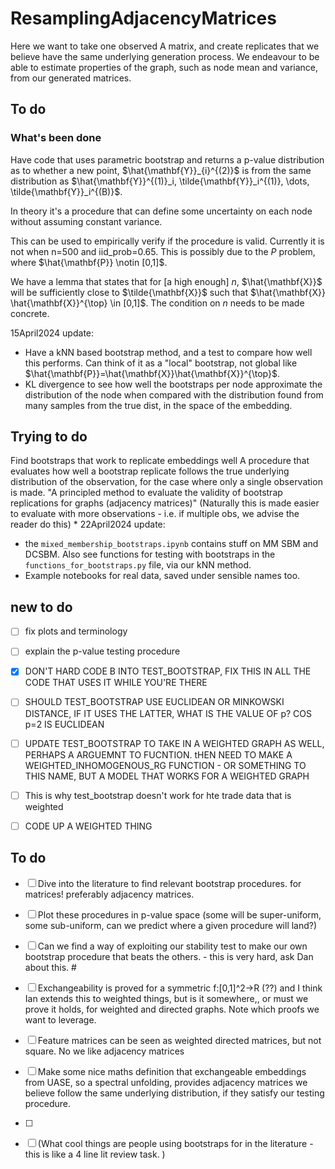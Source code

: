 # ResamplingAdjacencyMatrices
Here we want to take one observed A matrix, and create replicates that we believe have the same underlying generation process. We endeavour to be able to estimate properties of the graph, such as node mean and variance, from our generated matrices.
## To do

### What's been done

Have code that uses parametric bootstrap and returns a p-value distribution as to whether a new point, $\hat{\mathbf{Y}}_{i}^{(2)}$ is from the same distribution as $\hat{\mathbf{Y}}^{(1)}_i, \tilde{\mathbf{Y}}_i^{(1)}, \dots, \tilde{\mathbf{Y}}_i^{(B)}$.

In theory it's a procedure that can define some uncertainty on each node without assuming constant variance.

This can be used to empirically verify if the procedure is valid. Currently it is not when n=500 and iid_prob=0.65. This is possibly due to the $P$ problem, where $\hat{\mathbf{P}} \notin [0,1]$.

We have a lemma that states that for [a high enough] $n$, $\hat{\mathbf{X}}$ will be sufficiently close to $\tilde{\mathbf{X}}$ such that $\hat{\mathbf{X}} \hat{\mathbf{X}}^{\top} \in [0,1]$. The condition on $n$ needs to be made concrete.

15April2024 update: 
* Have a kNN based bootstrap method, and a test to compare how well this performs. Can think of it as a "local" bootstrap, not global like $\hat{\mathbf{P}}=\hat{\mathbf{X}}\hat{\mathbf{X}}^{\top}$.
* KL divergence to see how well the bootstraps per node approximate the distribution of the node when compared with the distribution found from many samples from the true dist, in the space of the embedding. 

## Trying to do 
Find bootstraps that work to replicate embeddings well 
A procedure that evaluates how well a bootstrap replicate follows the true underlying distribution of the observation, for the case where only a single observation is made. 
"A principled method to evaluate the validity of bootstrap replications for graphs (adjacency matrices)"
(Naturally this is made easier to evaluate with more observations - i.e. if multiple obs, we advise the reader do this)
* 
22April2024 update: 
* the `mixed_membership_bootstraps.ipynb` contains stuff on MM SBM and DCSBM. Also see functions for testing with bootstraps in the `functions_for_bootstraps.py` file, via our kNN method. 
* Example notebooks for real data, saved under sensible names too.

## new to do 
- [ ] fix plots and terminology
- [ ] explain the p-value testing procedure
- [x] DON'T HARD CODE B INTO TEST_BOOTSTRAP, FIX THIS IN ALL THE CODE THAT USES IT WHILE YOU'RE THERE
- [ ] SHOULD TEST_BOOTSTRAP USE EUCLIDEAN OR MINKOWSKI DISTANCE, IF IT USES THE LATTER, WHAT IS THE VALUE OF p? COS p=2 IS EUCLIDEAN
- [ ] UPDATE TEST_BOOTSTRAP TO TAKE IN A WEIGHTED GRAPH AS WELL, PERHAPS A ARGUEMNT TO FUCNTION. tHEN NEED TO MAKE A WEIGHTED_INHOMOGENOUS_RG FUNCTION - OR SOMETHING TO THIS NAME, BUT A MODEL THAT WORKS FOR A WEIGHTED GRAPH
- [ ] This is why test_bootstrap doesn't work for hte trade data that is weighted
- [ ] CODE UP A WEIGHTED THING


## To do

-   [ ] Dive into the literature to find relevant bootstrap procedures. for matrices! preferably adjacency matrices. 
-   [ ] Plot these procedures in p-value space (some will be super-uniform, some sub-uniform, can we predict where a given procedure will land?)
-   [ ] Can we find a way of exploiting our stability test to make our own bootstrap procedure that beats the others. - this is very hard, ask Dan about this. #
-   [ ] Exchangeability is proved for a symmetric f:[0,1]^2->R (??) and I think Ian extends this to weighted things, but is it somewhere,, or must we prove it holds, for weighted and directed graphs. Note which proofs we want to leverage. 
-   [ ] Feature matrices can be seen as weighted directed matrices, but not square. No we like adjacency matrices
-   [ ] Make some nice maths definition that exchangeable embeddings from UASE, so a spectral unfolding, provides adjacency matrices we believe follow the same underlying distribution, if they satisfy our testing procedure.
-   [ ] 

-   [ ] (What cool things are people using bootstraps for in the literature - this is like a 4 line lit review task. )
